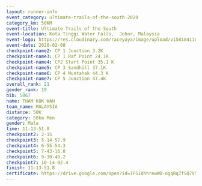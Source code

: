 ```yaml
--- 
layout: runner-info 
event_category: ultimate-trails-of-the-south-2020 
category_km: 50KM 
event-title: Ultimate Trails of the South 
event-location: Kota Tinggi Water Falls,  Johor, Malaysia 
event-logo: https://res.cloudinary.com/raceyaya/image/upload/v1581841103/logo/2020/ultimate-trails-2020_i93dfj.jpg 
event-date: 2020-02-08 
checkpoint-name2: CP 1 Junction 3.2K 
checkpoint-name3: CP 1 Raf Point 24.1K 
checkpoint-name4: CP2 Start Point 35.1 K 
checkpoint-name5: CP 3 Sandhill 37.1K 
checkpoint-name6: CP 4 Muntahak 44.3 K 
checkpoint-name7: CP 5 Junction 47.4K 
overall_rank: 21
gender_rank: 19
bib: 5067
name: THAM KOK WAH
team_name: MALAYSIA
distance: 50K
category: 50km Men
gender: Male
time: 11-13-51.8
checkpoint2: 2-15
checkpoint3: 5-14-57.9
checkpoint4: 6-55-54.3
checkpoint5: 7-43-16.8
checkpoint6: 9-30-40.2
checkpoint7: 10-14-02.4
finish: 11-13-51.8
certificate: https://drive.google.com/open?id=1P51dhhrewWD-ngqBq7fSQ7V5Z8609q94
--- 
```

